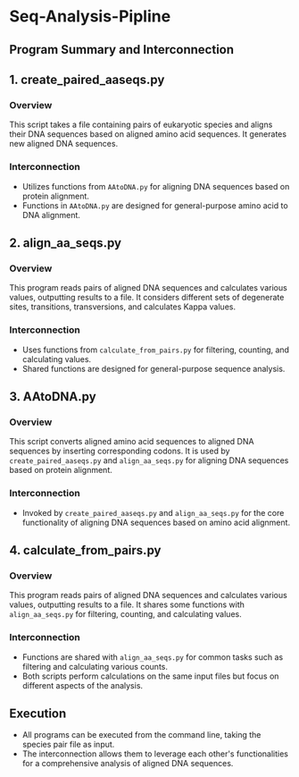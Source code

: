 # Seq-Analysis-Pipline
## Program Summary and Interconnection

## 1. create_paired_aaseqs.py
### Overview
This script takes a file containing pairs of eukaryotic species and aligns their DNA sequences based on aligned amino acid sequences. It generates new aligned DNA sequences.

### Interconnection
- Utilizes functions from `AAtoDNA.py` for aligning DNA sequences based on protein alignment.
- Functions in `AAtoDNA.py` are designed for general-purpose amino acid to DNA alignment.

## 2. align_aa_seqs.py
### Overview
This program reads pairs of aligned DNA sequences and calculates various values, outputting results to a file. It considers different sets of degenerate sites, transitions, transversions, and calculates Kappa values.

### Interconnection
- Uses functions from `calculate_from_pairs.py` for filtering, counting, and calculating values.
- Shared functions are designed for general-purpose sequence analysis.

## 3. AAtoDNA.py
### Overview
This script converts aligned amino acid sequences to aligned DNA sequences by inserting corresponding codons. It is used by `create_paired_aaseqs.py` and `align_aa_seqs.py` for aligning DNA sequences based on protein alignment.

### Interconnection
- Invoked by `create_paired_aaseqs.py` and `align_aa_seqs.py` for the core functionality of aligning DNA sequences based on amino acid alignment.

## 4. calculate_from_pairs.py
### Overview
This program reads pairs of aligned DNA sequences and calculates various values, outputting results to a file. It shares some functions with `align_aa_seqs.py` for filtering, counting, and calculating values.

### Interconnection
- Functions are shared with `align_aa_seqs.py` for common tasks such as filtering and calculating various counts.
- Both scripts perform calculations on the same input files but focus on different aspects of the analysis.

## Execution
- All programs can be executed from the command line, taking the species pair file as input.
- The interconnection allows them to leverage each other's functionalities for a comprehensive analysis of aligned DNA sequences.

